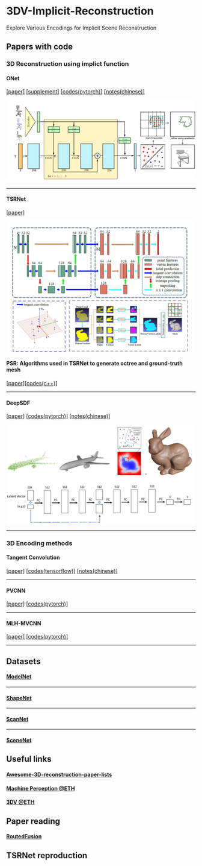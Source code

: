 # 3DV-Implicit-Reconstruction
Explore Various Encodings for Implicit Scene Reconstruction

## Papers with code

### 3D Reconstruction using implict function

#### ONet
[[paper]](https://github.com/YuePanEdward/3DV-Implicit-Reconstruction/blob/master/implict_reconstruction_literature/ONet.pdf)  [[supplement]](https://github.com/YuePanEdward/3DV-Implicit-Reconstruction/blob/master/implict_reconstruction_literature/ONet_supplementary.pdf) [[codes(pytorch)]](https://github.com/autonomousvision/occupancy_networks) [[notes(chinese)]](https://hideoninternet.github.io/2019/12/21/b040bbb5/)

![alt text](implict_reconstruction_literature/img/ONet-workflow.jpg)

------

#### TSRNet
[[paper]](https://github.com/YuePanEdward/3DV-Implicit-Reconstruction/blob/master/implict_reconstruction_literature/TSRNet.pdf)

![alt text](implict_reconstruction_literature/img/TSRNet-workflow.jpg)

#### PSR: Algorithms used in TSRNet to generate octree and ground-truth mesh
[[paper]](http://www.cs.jhu.edu/~misha/MyPapers/SGP06.pdf)[[codes(c++)]](https://github.com/mkazhdan/PoissonRecon)

------

#### DeepSDF
[[paper]](https://github.com/YuePanEdward/3DV-Implicit-Reconstruction/blob/master/implict_reconstruction_literature/DeepSDF.pdf) [[codes(pytorch)]](https://github.com/facebookresearch/DeepSDF) [[notes(chinese)]](https://www.jianshu.com/p/a5a068345804)

![alt text](implict_reconstruction_literature/img/DeepSDF-workflow.jpg) 

------

### 3D Encoding methods

#### Tangent Convolution
[[paper]](https://github.com/YuePanEdward/3DV-Implicit-Reconstruction/blob/master/implict_reconstruction_literature/Tangent-convolutions.pdf) [[codes(tensorflow)]](https://github.com/tatarchm/tangent_conv) [[notes(chinese)]](https://github.com/youkenhou/note-about-tangent_conv)

------

####  PVCNN
[[paper]](https://github.com/YuePanEdward/3DV-Implicit-Reconstruction/blob/master/implict_reconstruction_literature/PVCNN.pdf) [[codes(pytorch)]](https://github.com/mit-han-lab/pvcnn)

------

####  MLH-MVCNN
[[paper]](https://github.com/YuePanEdward/3DV-Implicit-Reconstruction/blob/master/implict_reconstruction_literature/MLH-MVCNN.pdf) [[codes(pytorch)]](https://github.com/krips89/mlh_mvcnn)

------

## Datasets

#### [ModelNet](http://modelnet.cs.princeton.edu/#)


------

#### [ShapeNet](https://www.shapenet.org/)


------

#### [ScanNet](http://www.scan-net.org/)


------

#### [SceneNet](https://robotvault.bitbucket.io/)


## Useful links
#### [Awesome-3D-reconstruction-paper-lists](https://github.com/wkqscut/3D-Object-Reconstrution)

#### [Machine Perception @ETH](https://ait.ethz.ch/teaching/courses/2019-SS-Machine-Perception/)

#### [3DV @ETH](https://www.cvg.ethz.ch/teaching/3dvision/)

## Paper reading
#### [RoutedFusion](https://github.com/YuePanEdward/3DV-Implicit-Reconstruction/blob/master/implict_reconstruction_literature/RoutedFusion.pdf)

## TSRNet reproduction 
